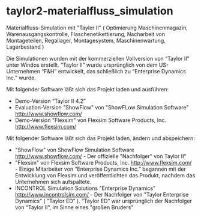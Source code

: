 # taylor2-materialfluss_simulation
Materialfluss-Simulation mit "Tayler II" ( Optimierung Maschinenmagazin, Warenausgangskontrolle, Flaschenetikettierung,  Nacharbeit von Montageteilen, Regallager, Montagesystem, Maschinenwartung, Lagerbestand )

Die Simulationen wurden mit der kommerziellen Vollversion von “Taylor II” unter Windos erstellt.
“Taylor II” wurde ursprünglich von dem US-Unternehmen “F&H” entwickelt, das schließlich zu “Enterprise Dynamics Inc.” wurde.

Mit folgender Software läßt sich das Projekt laden und ausführen:
- Demo-Version “Taylor II 4.2”
- Evaluation-Version "ShowFlow" von "ShowFLow Simulation Software" http://www.showflow.com/
- Demo-Version "Flexsim" von Flexsim Software Products, Inc. http://www.flexsim.com/

Mit folgender Software läßt sich das Projekt laden, ändern und abspeichern:
- "ShowFlow" von ShowFlow Simulation Software http://www.showflow.com/ - Der offizielle "Nachfolger" von Taylor II"
- "Flexsim" von Flexsim Software Products, Inc. http://www.flexsim.com/ - Einige Mitarbeiter von “Enterprise Dynamics Inc.” begannen mit der Entwicklung von Flexsim und veröffentlichten das Produkt, nachdem das Unternehmen sich aufspaltete.
- INCONTROL Simulation Solutions "Enterprise Dynamics" http://www.incontrolsim.com/ - Der Nachfolger von "Taylor Enterprise Dynamics” ( "Taylor ED” ). “Taylor ED” war ursprünglich der Nachfolger von “Taylor II”, im Sinne eines "großen Bruders"


